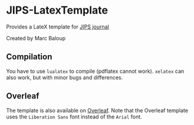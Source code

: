# JIPS-LatexTemplate

Provides a LateX template for [JIPS journal](https://jips.episciences.org/)

Created by Marc Baloup

## Compilation

You have to use `lualatex` to compile (pdflatex cannot work).
`xelatex` can also work, but with minor bugs and differences.

## Overleaf

The template is also available on [Overleaf](https://www.overleaf.com/latex/templates/jips-journal-dinteraction-personne-systeme/rhtrrqyfspbg).
Note that the Overleaf template uses the ```Liberation Sans``` font instead of the ```Arial``` font.
